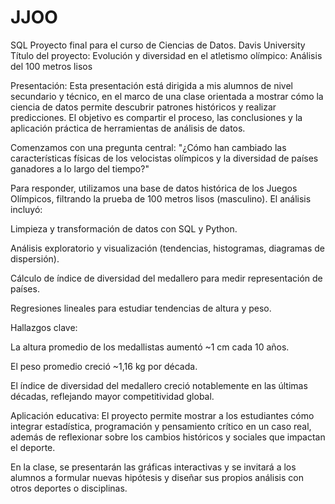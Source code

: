 # JJOO
SQL Proyecto final para el curso de Ciencias de Datos. Davis University
Título del proyecto:
Evolución y diversidad en el atletismo olímpico: Análisis del 100 metros lisos

Presentación:
Esta presentación está dirigida a mis alumnos de nivel secundario y técnico, en el marco de una clase orientada a mostrar cómo la ciencia de datos permite descubrir patrones históricos y realizar predicciones. El objetivo es compartir el proceso, las conclusiones y la aplicación práctica de herramientas de análisis de datos.

Comenzamos con una pregunta central:
"¿Cómo han cambiado las características físicas de los velocistas olímpicos y la diversidad de países ganadores a lo largo del tiempo?"

Para responder, utilizamos una base de datos histórica de los Juegos Olímpicos, filtrando la prueba de 100 metros lisos (masculino). El análisis incluyó:

Limpieza y transformación de datos con SQL y Python.

Análisis exploratorio y visualización (tendencias, histogramas, diagramas de dispersión).

Cálculo de índice de diversidad del medallero para medir representación de países.

Regresiones lineales para estudiar tendencias de altura y peso.

Hallazgos clave:

La altura promedio de los medallistas aumentó ~1 cm cada 10 años.

El peso promedio creció ~1,16 kg por década.

El índice de diversidad del medallero creció notablemente en las últimas décadas, reflejando mayor competitividad global.

Aplicación educativa:
El proyecto permite mostrar a los estudiantes cómo integrar estadística, programación y pensamiento crítico en un caso real, además de reflexionar sobre los cambios históricos y sociales que impactan el deporte.

En la clase, se presentarán las gráficas interactivas y se invitará a los alumnos a formular nuevas hipótesis y diseñar sus propios análisis con otros deportes o disciplinas.
